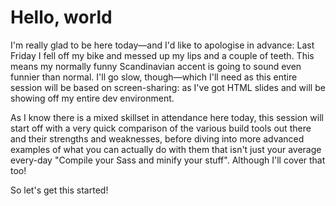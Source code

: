 # Hello, world
I'm really glad to be here today—and I'd like to apologise in advance: Last Friday I fell off my bike and messed up my lips and a couple of teeth. This means my normally funny Scandinavian accent is going to sound even funnier than normal. I'll go slow, though—which I'll need as this entire session will be based on screen-sharing: as I've got HTML slides and will be showing off my entire dev environment.

As I know there is a mixed skillset in attendance here today, this session will start off with a very quick comparison of the various build tools out there and their strengths and weaknesses, before diving into more advanced examples of what you can actually do with them that isn't just your average every-day "Compile your Sass and minify your stuff". Although I'll cover that too!

So let's get this started!

